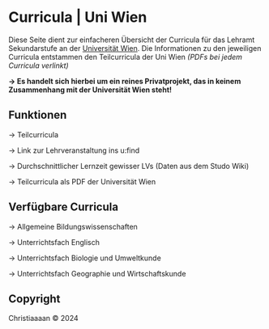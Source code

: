 # Curricula | Uni Wien 

Diese Seite dient zur einfacheren Übersicht der Curricula für das Lehramt Sekundarstufe an der <a href="https://www.univie.ac.at/">Universität Wien</a>.
Die Informationen zu den jeweiligen Curricula entstammen den Teilcurricula der Uni Wien <em>(PDFs bei jedem Curricula verlinkt)</em>

<b>→ Es handelt sich hierbei um ein reines Privatprojekt, das in keinem Zusammenhang mit der Universität Wien steht!</b>



## Funktionen

  → Teilcurricula
  
  → Link zur Lehrveranstaltung ins u:find
  
  → Durchschnittlicher Lernzeit gewisser LVs (Daten aus dem Studo Wiki)
  
  → Teilcurricula als PDF der Universität Wien



## Verfügbare Curricula

  → Allgemeine Bildungswissenschaften
  
  → Unterrichtsfach Englisch
  
  → Unterrichtsfach Biologie und Umweltkunde
  
  → Unterrichtsfach Geographie und Wirtschaftskunde



## Copyright

Christiaaaan © 2024
